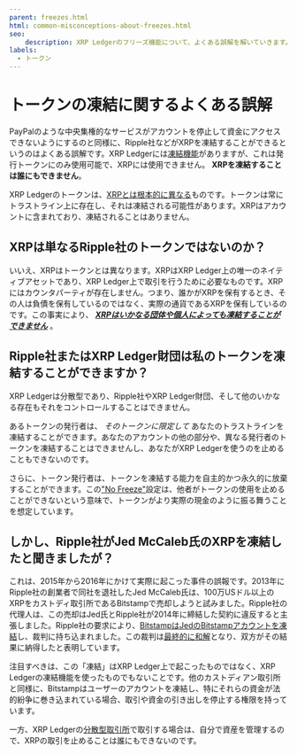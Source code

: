 ```yaml
---
parent: freezes.html
html: common-misconceptions-about-freezes.html
seo:
    description: XRP Ledgerのフリーズ機能について、よくある誤解を解いていきます。
labels:
  - トークン
---
```

# トークンの凍結に関するよくある誤解

PayPalのような中央集権的なサービスがアカウントを停止して資金にアクセスできないようにするのと同様に、Ripple社などがXRPを凍結することができるというのはよくある誤解です。XRP Ledgerには[凍結機能](freezes.md)がありますが、これは発行トークンにのみ使用可能で、XRPには使用できません。 **XRPを凍結することは誰にもできません**。

XRP Ledgerのトークンは、[XRPとは根本的に異なる](../../../references/protocol/data-types/currency-formats.md#comparison)ものです。トークンは常にトラストライン上に存在し、それは凍結される可能性があります。XRPはアカウントに含まれており、凍結されることはありません。

## XRPは単なるRipple社のトークンではないのか？

いいえ、XRPはトークンとは異なります。XRPはXRP Ledger上の唯一のネイティブアセットであり、XRP Ledger上で取引を行うために必要なものです。XRPにはカウンタパーティが存在しません。つまり、誰かがXRPを保有するとき、その人は負債を保有しているのではなく、実際の通貨であるXRPを保有しているのです。この事実により、 _**<u>XRPはいかなる団体や個人によっても凍結することができません</u>**_ 。

## Ripple社またはXRP Ledger財団は私のトークンを凍結することができますか？

XRP Ledgerは分散型であり、Ripple社やXRP Ledger財団、そして他のいかなる存在もそれをコントロールすることはできません。

あるトークンの発行者は、 _そのトークンに限定して_ あなたのトラストラインを凍結することができます。あなたのアカウントの他の部分や、異なる発行者のトークンを凍結することはできませんし、あなたがXRP Ledgerを使うのを止めることもできないのです。

さらに、トークン発行者は、トークンを凍結する能力を自主的かつ永久的に放棄することができます。この["No Freeze"](freezes.md#no-freeze)設定は、他者がトークンの使用を止めることができないという意味で、トークンがより実際の現金のように振る舞うことを想定しています。


## しかし、Ripple社がJed McCaleb氏のXRPを凍結したと聞きましたが？

これは、2015年から2016年にかけて実際に起こった事件の誤報です。2013年にRipple社の創業者で同社を退社したJed McCaleb氏は、100万USドル以上のXRPをカストディ取引所であるBitstampで売却しようと試みました。Ripple社の代理人は、この売却はJed氏とRipple社が2014年に締結した契約に違反すると主張しました。Ripple社の要求により、[BitstampはJedのBitstampアカウントを凍結](https://www.coindesk.com/markets/2015/04/02/1-million-legal-fight-ensnares-ripple-bitstamp-and-jed-mccaleb/)し、裁判に持ち込まれました。この裁判は[最終的に和解](https://www.coindesk.com/markets/2016/02/12/ripple-settles-1-million-lawsuit-with-former-executive-and-founder/)となり、双方がその結果に納得したと表明しています。

注目すべきは、この「凍結」はXRP Ledger上で起こったものではなく、XRP Ledgerの凍結機能を使ったものでもないことです。他のカストディアン取引所と同様に、Bitstampはユーザーのアカウントを凍結し、特にそれらの資金が法的紛争に巻き込まれている場合、取引や資金の引き出しを停止する権限を持っています。

一方、XRP Ledgerの[分散型取引所](../decentralized-exchange/index.md)で取引する場合は、自分で資産を管理するので、XRPの取引を止めることは誰にもできないのです。
